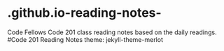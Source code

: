 # .github.io-reading-notes-
Code Fellows Code 201 class reading notes based on the daily readings.
#Code 201 Reading Notes
theme: jekyll-theme-merlot

